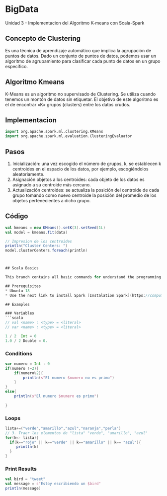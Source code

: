 # BigData

Unidad 3 - Implementacion del Algoritmo K-means con Scala-Spark

## Concepto de Clustering

Es una técnica de aprendizaje automático que implica la agrupación de puntos de datos. Dado un conjunto de puntos de datos, podemos usar un algoritmo de agrupamiento para clasificar cada punto de datos en un grupo específico.

## Algoritmo Kmeans

K-Means es un algoritmo no supervisado de Clustering. Se utiliza cuando tenemos un montón de datos sin etiquetar. El objetivo de este algoritmo es el de encontrar «K» grupos (clusters) entre los datos crudos.

## Implementacion
```Scala
import org.apache.spark.ml.clustering.KMeans
import org.apache.spark.ml.evaluation.ClusteringEvaluator
```
## Pasos
1. Inicialización: una vez escogido el número de grupos, k, se establecen k centroides en el espacio de los datos, por ejemplo, escogiéndolos aleatoriamente.
2. Asignación objetos a los centroides: cada objeto de los datos es asignado a su centroide más cercano.
3. Actualización centroides: se actualiza la posición del centroide de cada grupo tomando como nuevo centroide la posición del promedio de los objetos pertenecientes a dicho grupo.


## Código
```Scala
val kmeans = new KMeans().setK(3).setSeed(1L)
val model = kmeans.fit(data)

// Impresion de los centroides
println("Cluster Centers: ")
model.clusterCenters.foreach(println)



## Scala Basics

This branch contains all basic commands for understand the programming languaje Scala

## Prerequisites
* Ubuntu 18 
* Use the next link to install Spark [Instalation Spark](https://computingforgeeks.com/how-to-install-apache-spark-on-ubuntu-debian/).

## Examples

### Variables
```scala
// val <name> : <type> = <literal>
// var <name> : <type> = <literal>

1 / 2  Int = 0
1.0 / 2 Double = 0.
```

### Conditions
```scala
var numero = Int : 0
if(numero !=2){
	if(numero%2){
		println(s"El numero $numero no es primo")
	}
}
else{
	println(s"El numero $numero es primo")
	
}
```

### Loops
```scala
lista+=("verde","amarillo","azul","naranja","perla")
// 3. Traer los elementos de "lista" "verde", "amarillo", "azul"
for(k<- lista){
  if(k=="rojo" || k=="verde" || k=="amarillo" || k== "azul"){
     println(k)
  }
}
```

### Print Results
```scala
val bird = "tweet"
val message = s"Estoy escribiendo un $bird"
println(message)
```